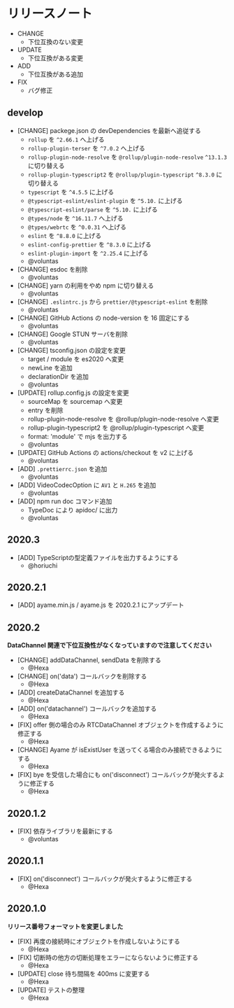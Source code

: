 # リリースノート

- CHANGE
    - 下位互換のない変更
- UPDATE
    - 下位互換がある変更
- ADD
    - 下位互換がある追加
- FIX
    - バグ修正

## develop

- [CHANGE] packege.json の devDependencies を最新へ追従する
    - `rollup` を `^2.66.1` へ上げる
    - `rollup-plugin-terser` を `^7.0.2` へ上げる
    - `rollup-plugin-node-resolve` を `@rollup/plugin-node-resolve` `^13.1.3` に切り替える
    - `rollup-plugin-typescript2` を `@rollup/plugin-typescript` `^8.3.0` に切り替える
    - `typescript` を `^4.5.5` に上げる
    - `@typescript-eslint/eslint-plugin` を `^5.10.` に上げる
    - `@typescript-eslint/parse` を `^5.10.` に上げる
    - `@types/node` を `^16.11.7` へ上げる
    - `@types/webrtc` を `^0.0.31` へ上げる
    - `eslint` を `^8.8.0` に上げる
    - `eslint-config-prettier` を `^8.3.0` に上げる
    - `eslint-plugin-import` を `^2.25.4` に上げる
    - @voluntas
- [CHANGE] esdoc を削除
    - @voluntas
- [CHANGE] yarn の利用をやめ npm に切り替える
    - @voluntas
- [CHANGE] `.eslintrc.js` から `prettier/@typescript-eslint` を削除
    - @voluntas
- [CHANGE] GitHub Actions の node-version を 16 固定にする
    - @voluntas
- [CHANGE] Google STUN サーバを削除
    - @voluntas
- [CHANGE] tsconfig.json の設定を変更
    - target / module を es2020 へ変更
    - newLine を追加
    - declarationDir を追加
    - @voluntas
- [UPDATE] rollup.config.js の設定を変更
    - sourceMap を sourcemap へ変更
    - entry を削除
    - rollup-plugin-node-resolve を @rollup/plugin-node-resolve へ変更
    - rollup-plugin-typescript2 を @rollup/plugin-typescript へ変更
    - format: 'module' で mjs を出力する
    - @voluntas
- [UPDATE] GitHub Actions の actions/checkout を v2 に上げる
    - @voluntas
- [ADD] `.prettierrc.json` を追加
    - @voluntas
- [ADD] VideoCodecOption に `AV1` と `H.265` を追加
    - @voluntas
- [ADD] npm run doc コマンド追加
    - TypeDoc により apidoc/ に出力
    - @voluntas

## 2020.3

- [ADD] TypeScriptの型定義ファイルを出力するようにする
    - @horiuchi

## 2020.2.1

- [ADD] ayame.min.js / ayame.js を 2020.2.1 にアップデート

## 2020.2

**DataChannel 関連で下位互換性がなくなっていますので注意してください**

- [CHANGE] addDataChannel, sendData を削除する
    - @Hexa
- [CHANGE] on('data') コールバックを削除する
    - @Hexa
- [ADD] createDataChannel を追加する
    - @Hexa
- [ADD] on('datachannel') コールバックを追加する
    - @Hexa
- [FIX] offer 側の場合のみ RTCDataChannel オブジェクトを作成するように修正する
    - @Hexa
- [CHANGE] Ayame が isExistUser を送ってくる場合のみ接続できるようにする
    - @Hexa
- [FIX] bye を受信した場合にも on('disconnect') コールバックが発火するように修正する
    - @Hexa

## 2020.1.2

- [FIX] 依存ライブラリを最新にする
    - @voluntas

## 2020.1.1

- [FIX] on('disconnect') コールバックが発火するように修正する
    - @Hexa

## 2020.1.0

**リリース番号フォーマットを変更しました**

- [FIX] 再度の接続時にオブジェクトを作成しないようにする
    - @Hexa
- [FIX] 切断時の他方の切断処理をエラーにならないように修正する
    - @Hexa
- [UPDATE] close 待ち間隔を 400ms に変更する
    - @Hexa
- [UPDATE] テストの整理
    - @Hexa
